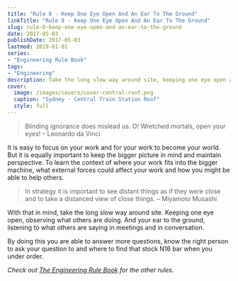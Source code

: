 ```yaml
---
title: "Rule 8 - Keep One Eye Open And An Ear To The Ground"
linkTitle: "Rule 8 - Keep One Eye Open And An Ear To The Ground"
slug: rule-8-keep-one-eye-open-and-an-ear-to-the-ground
date: 2017-05-03
publishDate: 2017-05-03
lastmod: 2019-01-01
series:
- "Engineering Rule Book"
tags: 
- "Engineering"
description: Take the long slow way around site, keeping one eye open and your ear to the ground.
cover:
  image: /images/covers/cover-central-roof.png
  caption: "Sydney - Central Train Station Roof"
  style: full
---
```


> Blinding ignorance does mislead us. O! Wretched mortals, open your eyes! – Leonardo da Vinci

It is easy to focus on your work and for your work to become your world. But it is equally important to keep the bigger picture in mind and maintain perspective. To learn the context of where your work fits into the bigger machine, what external forces could affect your work and how you might be able to help others.

> In strategy it is important to see distant things as if they were close and to take a distanced view of close things. – Miyamoto Musashi

With that in mind, take the long slow way around site. Keeping one eye open, observing what others are doing. And your ear to the ground, listening to what others are saying in meetings and in conversation.

By doing this you are able to answer more questions, know the right person to ask your question to and where to find that stock N16 bar when you under order.

*Check out [The Engineering Rule Book](/engineering-rule-book/) for the other rules.*
